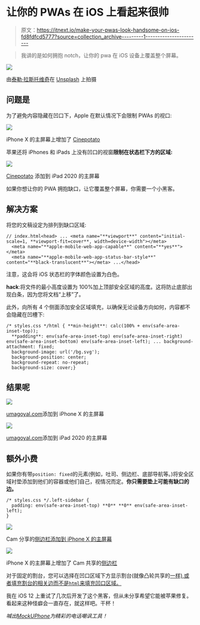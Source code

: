 # 让你的 PWAs 在 iOS 上看起来很帅

> 原文：<https://itnext.io/make-your-pwas-look-handsome-on-ios-fd8fdfcd5777?source=collection_archive---------1----------------------->

> 我讲的是如何拥抱 notch，让你的 pwa 在 iOS 设备上覆盖整个屏幕。

![](img/76a32557365d2864bf37d1b0d752c996.png)

由[泰勒·拉斯托维奇](https://unsplash.com/@lastly?utm_source=unsplash&utm_medium=referral&utm_content=creditCopyText)在 [Unsplash](https://unsplash.com/s/photos/iphone?utm_source=unsplash&utm_medium=referral&utm_content=creditCopyText) 上拍摄

## 问题是

为了避免内容隐藏在凹口下，Apple 在默认情况下会限制 PWAs 的视口:

![](img/15bb29b1d0c1a26ef9232a32e8352c24.png)

iPhone X 的主屏幕上增加了 [Cinepotato](https://cinepotato.com)

苹果还将 iPhones 和 iPads 上没有凹口的视窗**限制在状态栏下方的区域:**

![](img/1a112540e70b5f8ef5f9bef562efa041.png)

[Cinepotato](https://cinepotato.com) 添加到 iPad 2020 的主屏幕

如果你想让你的 PWA 拥抱缺口，让它覆盖整个屏幕，你需要一个小黑客。

## 解决方案

将您的文稿设定为排列到缺口区域:

```
// index.html<head> ... <meta name="**viewport**" content="initial-scale=1, **viewport-fit=cover**, width=device-width"></meta>
  <meta name="**apple-mobile-web-app-capable**" content="**yes**"></meta>
  <meta name="**apple-mobile-web-app-status-bar-style**" content="**black-translucent**"></meta> ...</head>
```

注意，这会将 iOS 状态栏的字体颜色设置为白色。

**hack**:将文件的最小高度设置为 100%加上顶部安全区域的高度。这将防止底部出现白条，因为您将文档“上移”了。

此外，向所有 4 个侧面添加安全区域填充，以确保无论设备方向如何，内容都不会隐藏在凹槽下:

```
/* styles.css */html { **min-height**: calc(100% + env(safe-area-inset-top));
  **padding**: env(safe-area-inset-top) env(safe-area-inset-right) env(safe-area-inset-bottom) env(safe-area-inset-left); ... background-attachment: fixed;
  background-image: url('/bg.svg');
  background-position: center;
  background-repeat: no-repeat;
  background-size: cover;}
```

## 结果呢

![](img/75ca1035a78eb2a2e96337c5b3c0f564.png)

[umagoyal.com](https://umagoyal.com)添加到 iPhone X 的主屏幕

![](img/3dec455c5e01ba91237d298eb3caed47.png)

[umagoyal.com](https://umagoyal.com)添加到 iPad 2020 的主屏幕

## 额外小费

如果你有带`position: fixed`的元素(例如，吐司、侧边栏、底部导航等。)将安全区域衬垫添加到他们的容器或他们自己，视情况而定。**你只需要垫上可能有缺口的边。**

```
/* styles.css */.left-sidebar {
  padding: env(safe-area-inset-top) **0** **0** env(safe-area-inset-left);
}
```

![](img/bf137940296c3649c75de6d9c79f216e.png)

Cam 分享的[侧边栏添加到 iPhone X 的主屏幕](https://shareby.cam)

![](img/e28430d0efa49dc7dfd467fe84db46bd.png)

iPhone X 的主屏幕上增加了 Cam 共享的[侧边栏](https://shareby.cam)

对于固定的割台，您可以选择在凹口区域下方显示割台(就像凸轮共享的[一样),或者填充割台的相关边而不是`html`来填充凹口区域。](https://shareby.cam)

我在 iOS 12 上重试了几次后开发了这个黑客，但从未分享希望它能被苹果修复。看起来这种怪癖会一直存在，就这样吧。干杯！

*喊出*[*MockUPhone*](https://mockuphone.com)*为精彩的电话嘲讽工具！*